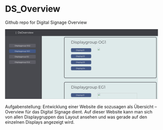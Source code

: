 # DS_Overview
Github repo for Digital Signage Overview

<img src="images/design.jpg" width="550" title="hover text"> 

Aufgabenstellung:
Entwicklung einer Website die sozusagen als Übersicht – Overview für das Digital Signage dient. Auf dieser Website kann man sich von allen Displaygruppen das Layout ansehen und was gerade auf den einzelnen Displays angezeigt wird.
